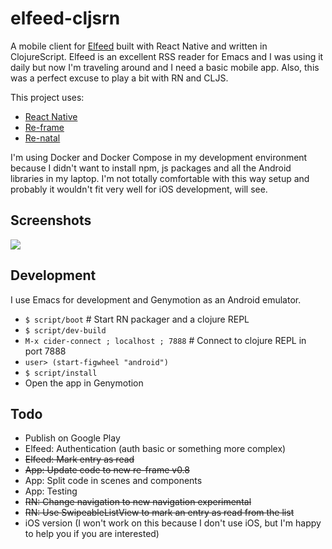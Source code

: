 # elfeed-cljsrn

A mobile client for [Elfeed](https://github.com/skeeto/elfeed/) built with React
Native and written in ClojureScript. Elfeed is an excellent RSS reader for Emacs
and I was using it daily but now I'm traveling around and I need a basic mobile
app. Also, this was a perfect excuse to play a bit with RN and CLJS. 

This project uses:
* [React Native](https://facebook.github.io/react-native/)
* [Re-frame](https://github.com/Day8/re-frame)
* [Re-natal](https://github.com/drapanjanas/re-natal/)

I'm using Docker and Docker Compose in my development environment because I
didn't want to install npm, js packages and all the Android libraries in my
laptop. I'm not totally comfortable with this way setup and probably it wouldn't
fit very well for iOS development, will see.

## Screenshots

![](https://raw.github.com/areina/elfeed-cljsrn/master/doc/screenshots/elfeed-cljsrn.png)

## Development

I use Emacs for development and Genymotion as an Android emulator.

- `$ script/boot` # Start RN packager and a clojure REPL
- `$ script/dev-build`
- `M-x cider-connect ; localhost ; 7888` # Connect to clojure REPL in port 7888
- `user> (start-figwheel "android")`
- `$ script/install`
- Open the app in Genymotion

## Todo

- Publish on Google Play
- Elfeed: Authentication (auth basic or something more complex)
- ~~Elfeed: Mark entry as read~~
- ~~App: Update code to new re-frame v0.8~~
- App: Split code in scenes and components
- App: Testing
- ~~RN: Change navigation to new navigation experimental~~
- ~~RN: Use SwipeableListView to mark an entry as read from the list~~
- iOS version (I won't work on this because I don't use iOS, but I'm happy
  to help you if you are interested)
